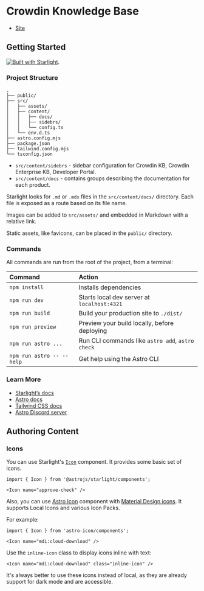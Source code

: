 # Crowdin Knowledge Base

- [Site](https://support.crowdin.com/)

## Getting Started

[![Built with Starlight](https://astro.badg.es/v2/built-with-starlight/tiny.svg)](https://starlight.astro.build).

### Project Structure

```
.
├── public/
├── src/
│   ├── assets/
│   ├── content/
│   │   ├── docs/
│   │   ├── sidebrs/
│   │   └── config.ts
│   └── env.d.ts
├── astro.config.mjs
├── package.json
├── tailwind.config.mjs
└── tsconfig.json
```

- `src/content/sidebrs` - sidebar configuration for Crowdin KB, Crowdin Enterprise KB, Developer Portal.
- `src/content/docs` - contains groups describing the documentation for each product.

Starlight looks for `.md` or `.mdx` files in the `src/content/docs/` directory. Each file is exposed as a route based on its file name.

Images can be added to `src/assets/` and embedded in Markdown with a relative link.

Static assets, like favicons, can be placed in the `public/` directory.

### Commands

All commands are run from the root of the project, from a terminal:

| Command                   | Action                                           |
| :------------------------ | :----------------------------------------------- |
| `npm install`             | Installs dependencies                            |
| `npm run dev`             | Starts local dev server at `localhost:4321`      |
| `npm run build`           | Build your production site to `./dist/`          |
| `npm run preview`         | Preview your build locally, before deploying     |
| `npm run astro ...`       | Run CLI commands like `astro add`, `astro check` |
| `npm run astro -- --help` | Get help using the Astro CLI                     |

### Learn More

- [Starlight’s docs](https://starlight.astro.build/)
- [Astro docs](https://docs.astro.build)
- [Tailwind CSS docs](https://tailwindcss.com/)
- [Astro Discord server](https://astro.build/chat)

## Authoring Content

### Icons

You can use Starlight's [`Icon`](https://starlight.astro.build/guides/components/#icon) component. It provides some basic set of icons.

```mdx
import { Icon } from '@astrojs/starlight/components';

<Icon name="approve-check" />
```

Also, you can use [Astro Icon](https://www.astroicon.dev/guides/components/) component with [Material Design icons](https://icones.js.org/collection/mdi). It supports Local Icons and various Icon Packs.

For example:

```mdx
import { Icon } from 'astro-icon/components';

<Icon name="mdi:cloud-download" />
```

Use the `inline-icon` class to display icons inline with text:

```mdx
<Icon name="mdi:cloud-download" class="inline-icon" />
```

It's always better to use these icons instead of local, as they are already support for dark mode and are accessible.
